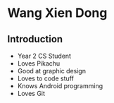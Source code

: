 # Wang Xien Dong
## Introduction
* Year 2 CS Student
* Loves Pikachu
* Good at graphic design
* Loves to code stuff
* Knows Android programming
* Loves Git
